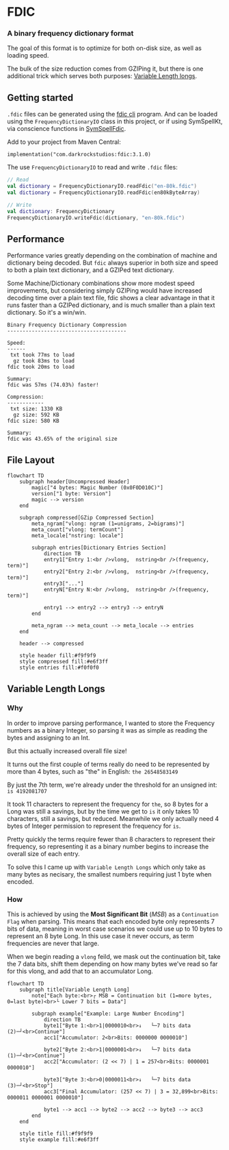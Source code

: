# FDIC
### A binary frequency dictionary format

The goal of this format is to optimize for both on-disk size, as well as loading speed.

The bulk of the size reduction comes from GZIPing it, but there is one additional trick which
serves both purposes: [Variable Length longs](variable-length-longs).

## Getting started
`.fdic` files can be generated using the [fdic cli](../FdicCli/README.md) program. And can be loaded using
the `FrequencyDictionaryIO` class in this project, or if using SymSpellKt, via conscience functions in
[SymSpellFdic](../SymSpellKtFdic/README.md).

Add to your project from Maven Central:

`implementation("com.darkrockstudios:fdic:3.1.0)`

The use `FrequencyDictionaryIO` to read and write `.fdic` files:
```kotlin
// Read
val dictionary = FrequencyDictionaryIO.readFdic("en-80k.fdic")
val dictionary = FrequencyDictionaryIO.readFdic(en80kByteArray)

// Write
val dictionary: FrequencyDictionary
FrequencyDictionaryIO.writeFdic(dictionary, "en-80k.fdic")
```

## Performance
Performance varies greatly depending on the combination of machine and dictionary being decoded. But `fdic` always
superior in both size and speed to both a plain text dictionary, and a GZIPed text dictionary.

Some Machine/Dictionary combinations show more modest speed improvements, but considering simply GZIPing would have
increased decoding time over a plain text file, fdic shows a clear advantage in that it runs faster than a GZIPed
dictionary, and is much smaller than a plain text dictionary. So it's a win/win.

```
Binary Frequency Dictionary Compression
---------------------------------------

Speed:
------
 txt took 77ms to load
  gz took 83ms to load
fdic took 20ms to load

Summary:
fdic was 57ms (74.03%) faster!

Compression:
------------
 txt size: 1330 KB
  gz size: 592 KB
fdic size: 580 KB

Summary:
fdic was 43.65% of the original size
```

## File Layout
```mermaid
flowchart TD
    subgraph header[Uncompressed Header]
        magic["4 bytes: Magic Number (0x0F0D010C)"]
        version["1 byte: Version"]
        magic --> version
    end
    
    subgraph compressed[GZip Compressed Section]
        meta_ngram["vlong: ngram (1=unigrams, 2=bigrams)"]
        meta_count["vlong: termCount"]
        meta_locale["nstring: locale"]
        
        subgraph entries[Dictionary Entries Section]
            direction TB
            entry1["Entry 1:<br />vlong,  nstring<br />(frequency, term)"]
            entry2["Entry 2:<br />vlong,  nstring<br />(frequency, term)"]
            entry3["..."]
            entryN["Entry N:<br />vlong,  nstring<br />(frequency, term)"]
            
            entry1 --> entry2 --> entry3 --> entryN
        end
        
        meta_ngram --> meta_count --> meta_locale --> entries
    end
    
    header --> compressed

    style header fill:#f9f9f9
    style compressed fill:#e6f3ff
    style entries fill:#f0f0f0
```

## Variable Length Longs

### Why
In order to improve parsing performance, I wanted to store the Frequency numbers as a binary Integer, so
parsing it was as simple as reading the bytes and assigning to an Int.

But this actually increased overall file size!

It turns out the first couple of terms really do need to be represented by more than 4 bytes, such as "the" in
English: `the 26548583149`

By just the 7th term, we're already under the threshold for an unsigned int: `is 4192081707`

It took 11 characters to represent the frequency for `the`, so 8 bytes for a Long was still a savings, but by the time
we get to `is` it only takes 10 characters, still a savings, but reduced. Meanwhile we only actually need 4 bytes of
Integer permission to represent the frequency for `is`.

Pretty quickly the terms require fewer than 8 characters to represent their frequency, so representing it as a binary
number begins to increase the overall size of each entry.

To solve this I came up with `Variable Length Longs` which only take as many bytes as necisary, the smallest numbers
requiring just 1 byte when encoded.

### How
This is achieved by using the **Most Significant Bit** (_MSB_) as a `Continuation Flag` when parsing. This means that each
encoded byte only represents 7 bits of data, meaning in worst case scenarios we could use up to 10 bytes to represent
an 8 byte Long. In this use case it never occurs, as term frequencies are never that large.

When we begin reading a `vlong` feild, we mask out the continuation bit, take the 7 data bits, shift them depending on
how many bytes we've read so far for this vlong, and add that to an accumulator Long.

```mermaid
flowchart TD
    subgraph title[Variable Length Long]
        note["Each byte:<br>┌ MSB = Continuation bit (1=more bytes, 0=last byte)<br>└ Lower 7 bits = Data"]
        
        subgraph example["Example: Large Number Encoding"]
            direction TB
            byte1["Byte 1:<br>1|0000010<br>↓   └─7 bits data (2)─┘<br>Continue"]
            acc1["Accumulator: 2<br>Bits: 0000000 0000010"]
            
            byte2["Byte 2:<br>1|0000001<br>↓   └─7 bits data (1)─┘<br>Continue"]
            acc2["Accumulator: (2 << 7) | 1 = 257<br>Bits: 0000001 0000010"]
            
            byte3["Byte 3:<br>0|0000011<br>↓   └─7 bits data (3)─┘<br>Stop"]
            acc3["Final Accumulator: (257 << 7) | 3 = 32,899<br>Bits: 0000011 0000001 0000010"]
            
            byte1 --> acc1 --> byte2 --> acc2 --> byte3 --> acc3
        end
    end

    style title fill:#f9f9f9
    style example fill:#e6f3ff
```